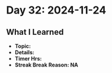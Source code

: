 # Day 32: 2024-11-24

## What I Learned
- **Topic:**
- **Details:**
- **Timer Hrs:**
- **Streak Break Reason: NA**
